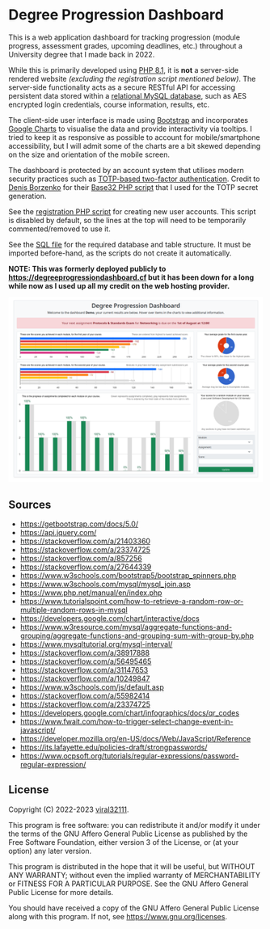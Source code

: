 # Degree Progression Dashboard

This is a web application dashboard for tracking progression (module progress, assessment grades, upcoming deadlines, etc.) throughout a University degree that I made back in 2022.

While this is primarily developed using [PHP 8.1](https://www.php.net/), it is **not** a server-side rendered website *(excluding the registration script mentioned below)*. The server-side functionality acts as a secure RESTful API for accessing persistent data stored within a [relational MySQL database](https://www.mysql.com/), such as AES encrypted login credentials, course information, results, etc.

The client-side user interface is made using [Bootstrap](https://getbootstrap.com/) and incorporates [Google Charts](https://developers.google.com/chart) to visualise the data and provide interactivity via tooltips. I tried to keep it as responsive as possible to account for mobile/smartphone accessibility, but I will admit some of the charts are a bit skewed depending on the size and orientation of the mobile screen.

The dashboard is protected by an account system that utilises modern security practices such as [TOTP-based two-factor authentication](https://github.com/google/google-authenticator/wiki/Key-Uri-Format). Credit to [Denis Borzenko](https://github.com/bbars) for their [Base32 PHP script](https://github.com/bbars/utils/blob/master/php-base32-encode-decode/Base32.php) that I used for the TOTP secret generation.

See the [registration PHP script](/scripts/server/register.php) for creating new user accounts. This script is disabled by default, so the lines at the top will need to be temporarily commented/removed to use it.

See the [SQL file](/database.sql) for the required database and table structure. It must be imported before-hand, as the scripts do not create it automatically.

**NOTE: This was formerly deployed publicly to https://degreeprogressiondashboard.cf but it has been down for a long while now as I used up all my credit on the web hosting provider.**

![Screenshot](/Screenshot.png)

## Sources

* https://getbootstrap.com/docs/5.0/
* https://api.jquery.com/
* https://stackoverflow.com/a/21403360
* https://stackoverflow.com/a/23374725
* https://stackoverflow.com/a/857256
* https://stackoverflow.com/a/27644339
* https://www.w3schools.com/bootstrap5/bootstrap_spinners.php
* https://www.w3schools.com/mysql/mysql_join.asp
* https://www.php.net/manual/en/index.php
* https://www.tutorialspoint.com/how-to-retrieve-a-random-row-or-multiple-random-rows-in-mysql
* https://developers.google.com/chart/interactive/docs
* https://www.w3resource.com/mysql/aggregate-functions-and-grouping/aggregate-functions-and-grouping-sum-with-group-by.php
* https://www.mysqltutorial.org/mysql-interval/
* https://stackoverflow.com/a/38917888
* https://stackoverflow.com/a/56495465
* https://stackoverflow.com/a/31147653
* https://stackoverflow.com/a/10249847
* https://www.w3schools.com/js/default.asp
* https://stackoverflow.com/a/55982414
* https://stackoverflow.com/a/23374725
* https://developers.google.com/chart/infographics/docs/qr_codes
* https://www.fwait.com/how-to-trigger-select-change-event-in-javascript/
* https://developer.mozilla.org/en-US/docs/Web/JavaScript/Reference
* https://its.lafayette.edu/policies-draft/strongpasswords/
* https://www.ocpsoft.org/tutorials/regular-expressions/password-regular-expression/

## License

Copyright (C) 2022-2023 [viral32111](https://viral32111.com).

This program is free software: you can redistribute it and/or modify
it under the terms of the GNU Affero General Public License as
published by the Free Software Foundation, either version 3 of the
License, or (at your option) any later version.

This program is distributed in the hope that it will be useful,
but WITHOUT ANY WARRANTY; without even the implied warranty of
MERCHANTABILITY or FITNESS FOR A PARTICULAR PURPOSE. See the
GNU Affero General Public License for more details.

You should have received a copy of the GNU Affero General Public License
along with this program. If not, see https://www.gnu.org/licenses.
